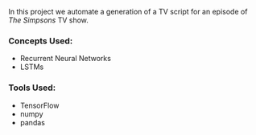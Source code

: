 In this project we automate a generation of a TV script for an episode of _The Simpsons_ TV show.

### Concepts Used:
 - Recurrent Neural Networks
 - LSTMs
 
### Tools Used:
 - TensorFlow
 - numpy
 - pandas
 
